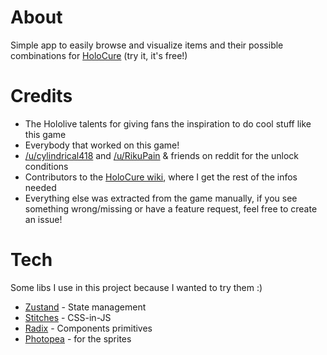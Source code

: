 # About

Simple app to easily browse and visualize items and their possible combinations for [HoloCure](https://kay-yu.itch.io/holocure) (try it, it's free!)

# Credits

- The Hololive talents for giving fans the inspiration to do cool stuff like this game
- Everybody that worked on this game!
- [/u/cylindrical418](https://www.reddit.com/r/holocure/comments/vkcri9/unlock_conditions) and [/u/RikuPain](https://www.reddit.com/r/holocure/comments/x9qong/unlock_requirement_of_new_stuff) & friends on reddit for the unlock conditions
- Contributors to the [HoloCure wiki](https://holocure.fandom.com/wiki/HoloCure_Wiki), where I get the rest of the infos needed
- Everything else was extracted from the game manually, if you see something wrong/missing or have a feature request, feel free to create an issue!

# Tech

Some libs I use in this project because I wanted to try them :)

- [Zustand](https://github.com/pmndrs/zustand) - State management
- [Stitches](https://stitches.dev) - CSS-in-JS
- [Radix](https://www.radix-ui.com) - Components primitives
- [Photopea](https://www.photopea.com) - for the sprites